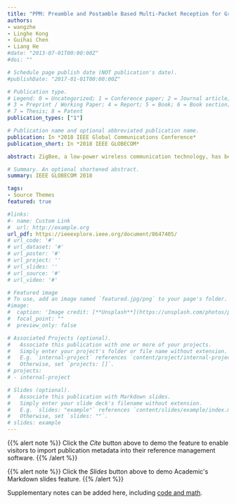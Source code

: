 ```yaml
---
title: "PPM: Preamble and Postamble Based Multi-Packet Reception for Green ZigBee Communication"
authors:
- wangzhe
- Linghe Kong
- Guihai Chen
- Liang He
#date: "2013-07-01T00:00:00Z"
#doi: ""

# Schedule page publish date (NOT publication's date).
#publishDate: "2017-01-01T00:00:00Z"

# Publication type.
# Legend: 0 = Uncategorized; 1 = Conference paper; 2 = Journal article;
# 3 = Preprint / Working Paper; 4 = Report; 5 = Book; 6 = Book section;
# 7 = Thesis; 8 = Patent
publication_types: ["1"]

# Publication name and optional abbreviated publication name.
publication: In *2018 IEEE Global Communications Conference*
publication_short: In *2018 IEEE GLOBECOM*

abstract: ZigBee, a low-power wireless communication technology, has been used in various applications such as smart health/home/buildings. The proliferation of ZigBee-based applications (and thus devices), however, makes the concurrent transmissions - i.e., multiple transmitters send packets to the same receiver at the same time - common in practice, leading to inevitable collisions. To facilitate the concurrent transmissions of ZigBee, we design Pre/Post-amble based Multi-packet reception (PPM), a method that recovers the collided ZigBee messages by exploiting their collision-free chips and the overlapped chips in their pre/post-ambles. Such a collision recovery of PPM reduces the retransmissions caused due to collisions, facilitating the realization green ZigBee. We have prototyped and evaluated PPM with USRP, showing PPM recovers the collided messages with bit-error-rates in the order of 10-6, which is magnitudes lower than state-of-the-art methods.

# Summary. An optional shortened abstract.
summary: IEEE GLOBECOM 2018

tags:
- Source Themes
featured: true

#links:
#- name: Custom Link
#  url: http://example.org
url_pdf: https://ieeexplore.ieee.org/document/8647405/
# url_code: '#'
# url_dataset: '#'
# url_poster: '#'
# url_project: ''
# url_slides: ''
# url_source: '#'
# url_video: '#'

# Featured image
# To use, add an image named `featured.jpg/png` to your page's folder. 
#image:
#  caption: 'Image credit: [**Unsplash**](https://unsplash.com/photos/pLCdAaMFLTE)'
#  focal_point: ""
#  preview_only: false

# Associated Projects (optional).
#   Associate this publication with one or more of your projects.
#   Simply enter your project's folder or file name without extension.
#   E.g. `internal-project` references `content/project/internal-project/index.md`.
#   Otherwise, set `projects: []`.
# projects:
# - internal-project

# Slides (optional).
#   Associate this publication with Markdown slides.
#   Simply enter your slide deck's filename without extension.
#   E.g. `slides: "example"` references `content/slides/example/index.md`.
#   Otherwise, set `slides: ""`.
# slides: example
---
```


{{% alert note %}}
Click the *Cite* button above to demo the feature to enable visitors to import publication metadata into their reference management software.
{{% /alert %}}

{{% alert note %}}
Click the *Slides* button above to demo Academic's Markdown slides feature.
{{% /alert %}}

Supplementary notes can be added here, including [code and math](https://sourcethemes.com/academic/docs/writing-markdown-latex/).

